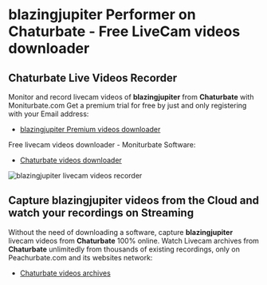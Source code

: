 # blazingjupiter Performer on Chaturbate - Free LiveCam videos downloader

## Chaturbate Live Videos Recorder

Monitor and record livecam videos of **blazingjupiter** from **Chaturbate** with Moniturbate.com
Get a premium trial for free by just and only registering with your Email address:
* [blazingjupiter Premium videos downloader](https://moniturbate.com/request-demo-licence-key.html)

Free livecam videos downloader - Moniturbate Software:
* [Chaturbate videos downloader](https://moniturbate.com/moniturbate-download-software.html)

![blazingjupiter livecam videos recorder](https://peachurnet.com/templates/moniturbate-software.png)


## Capture blazingjupiter videos from the Cloud and watch your recordings on Streaming

Without the need of downloading a software, capture **blazingjupiter** livecam videos from **Chaturbate** 100% online.
Watch Livecam archives from **Chaturbate** unlimitedly from thousands of existing recordings, only on Peachurbate.com and its websites network:
* [Chaturbate videos archives](https://peachurnet.com/)
